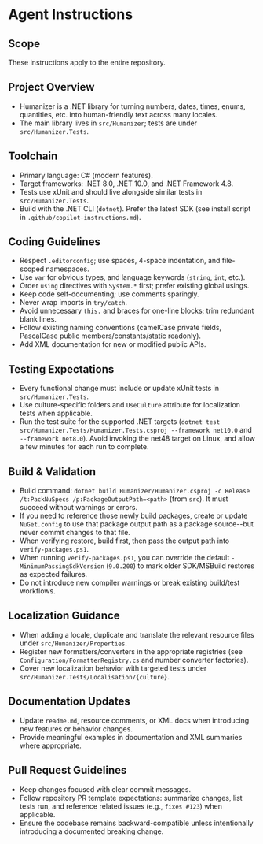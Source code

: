 # Agent Instructions

## Scope
These instructions apply to the entire repository.

## Project Overview
- Humanizer is a .NET library for turning numbers, dates, times, enums, quantities, etc. into human-friendly text across many locales.
- The main library lives in `src/Humanizer`; tests are under `src/Humanizer.Tests`.

## Toolchain
- Primary language: C# (modern features).
- Target frameworks: .NET 8.0, .NET 10.0, and .NET Framework 4.8.
- Tests use xUnit and should live alongside similar tests in `src/Humanizer.Tests`.
- Build with the .NET CLI (`dotnet`). Prefer the latest SDK (see install script in `.github/copilot-instructions.md`).

## Coding Guidelines
- Respect `.editorconfig`; use spaces, 4-space indentation, and file-scoped namespaces.
- Use `var` for obvious types, and language keywords (`string`, `int`, etc.).
- Order `using` directives with `System.*` first; prefer existing global usings.
- Keep code self-documenting; use comments sparingly.
- Never wrap imports in `try/catch`.
- Avoid unnecessary `this.` and braces for one-line blocks; trim redundant blank lines.
- Follow existing naming conventions (camelCase private fields, PascalCase public members/constants/static readonly).
- Add XML documentation for new or modified public APIs.

## Testing Expectations
- Every functional change must include or update xUnit tests in `src/Humanizer.Tests`.
- Use culture-specific folders and `UseCulture` attribute for localization tests when applicable.
- Run the test suite for the supported .NET targets (`dotnet test src/Humanizer.Tests/Humanizer.Tests.csproj --framework net10.0` and `--framework net8.0`). Avoid invoking the net48 target on Linux, and allow a few minutes for each run to complete.

## Build & Validation
- Build command: `dotnet build Humanizer/Humanizer.csproj -c Release /t:PackNuSpecs /p:PackageOutputPath=<path>` (from `src`). It must succeed without warnings or errors.
- If you need to reference those newly build packages, create or update `NuGet.config` to use that package output path as a package source--but never commit changes to that file.
- When verifying restore, build first, then pass the output path into `verify-packages.ps1`.
- When running `verify-packages.ps1`, you can override the default `-MinimumPassingSdkVersion` (`9.0.200`) to mark older SDK/MSBuild restores as expected failures.
- Do not introduce new compiler warnings or break existing build/test workflows.

## Localization Guidance
- When adding a locale, duplicate and translate the relevant resource files under `src/Humanizer/Properties`.
- Register new formatters/converters in the appropriate registries (see `Configuration/FormatterRegistry.cs` and number converter factories).
- Cover new localization behavior with targeted tests under `src/Humanizer.Tests/Localisation/{culture}`.

## Documentation Updates
- Update `readme.md`, resource comments, or XML docs when introducing new features or behavior changes.
- Provide meaningful examples in documentation and XML summaries where appropriate.

## Pull Request Guidelines
- Keep changes focused with clear commit messages.
- Follow repository PR template expectations: summarize changes, list tests run, and reference related issues (e.g., `fixes #123`) when applicable.
- Ensure the codebase remains backward-compatible unless intentionally introducing a documented breaking change.
